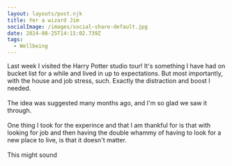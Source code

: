 ```yaml
---
layout: layouts/post.njk
title: Yer a wizard Jim
socialImage: /images/social-share-default.jpg
date: 2024-08-25T14:15:02.739Z
tags:
  - Wellbeing
---
```

Last week I visited the Harry Potter studio tour! It's something I have had on bucket list for a while and lived in up to expectations. But most importantly, with the house and job stress, such. Exactly the distraction and boost I needed.\
\
The idea was suggested many months ago, and I'm so glad we saw it through.\
\
One thing I took for the experince and that I am thankful for is that with looking for job and then having the double whammy of having to look for a new place to live, is that it doesn't matter.\
\
This might sound